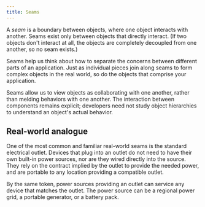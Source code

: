 ```yaml
---
title: Seams
---
```

A _seam_ is a boundary between objects, where one object interacts with
another. Seams exist only between objects that directly interact. (If two
objects don't interact at all, the objects are completely decoupled from one
another, so no seam exists.)

Seams help us think about how to separate the concerns between
different parts of an application. Just as individual pieces join along seams
to form complex objects in the real world, so do the objects that comprise
your application. 

Seams allow us to view objects as collaborating with one another, rather than
melding behaviors with one another. The interaction between components remains
explicit; developers need not study object hierarchies to understand an
object's actual behavior.

## Real-world analogue

One of the most common and familiar real-world seams is the standard
electrical outlet. Devices that plug into an outlet do not need to have their
own built-in power sources, nor are they wired directly into the source. They
rely on the contract implied by the outlet to provide the needed power, and
are portable to any location providing a compatible outlet.

By the same token, power sources providing an outlet can service any device
that matches the outlet. The power source can be a regional power grid, a
portable generator, or a battery pack.
